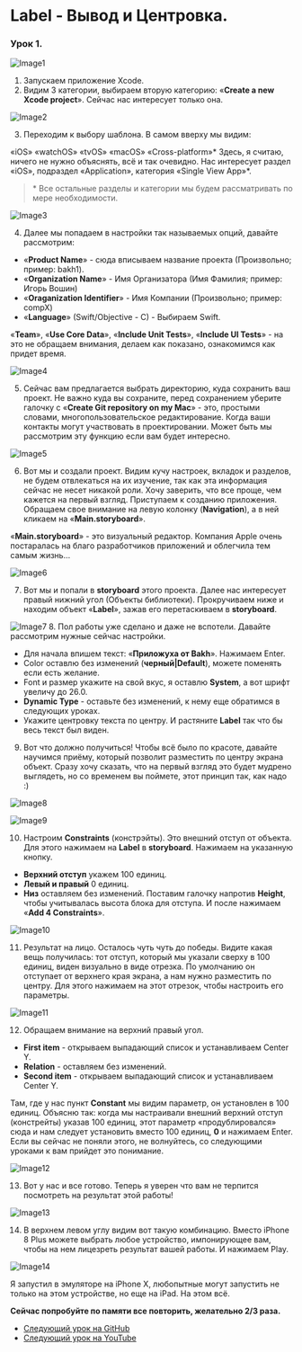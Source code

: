 # Label - Вывод и Центровка.
### Урок 1.

![Image1](https://raw.githubusercontent.com/BakhMedia/Swift1.1-LabelAndConstraint/master/images/1.png "Image1")

1. Запускаем приложение Xcode.
2. Видим 3 категории, выбираем вторую категорию: «**Create a new Xcode project**». Сейчас нас интересует только она.

![Image2](https://raw.githubusercontent.com/BakhMedia/Swift1.1-LabelAndConstraint/master/images/2.png "Image2")

3. Переходим к выбору шаблона. В самом вверху мы видим:

«iOS» «watchOS» «tvOS» «macOS» «Cross-platform»* 
Здесь, я считаю, ничего не нужно объяснять, всё  и так очевидно.
Нас интересует раздел «iOS», подраздел «Application», категория «Single View App»*.

> \* Все остальные разделы и категории мы будем рассматривать по мере необходимости.

![Image3](https://raw.githubusercontent.com/BakhMedia/Swift1.1-LabelAndConstraint/master/images/3.png "Image3")

4. Далее мы попадаем в настройки так называемых опций, давайте рассмотрим:
- «**Product Name**» - сюда вписываем название проекта (Произвольно; пример: bakh1).
- «**Organization Name**» - Имя Организатора (Имя Фамилия; пример: Игорь Вошин)
- «**Oraganization  Identifier**» - Имя Компании (Произвольно; пример: compX)
- «**Language**» (Swift/Objective - C) - Выбираем Swift.

«**Team**», «**Use Core Data**», «**Include Unit Tests**», «**Include UI Tests**» - на это не обращаем внимания, делаем как показано, ознакомимся как придет время.

![Image4](https://raw.githubusercontent.com/BakhMedia/Swift1.1-LabelAndConstraint/master/images/4.png "Image4")

5. Сейчас вам предлагается выбрать директорию, куда сохранить ваш проект. Не важно куда вы сохраните, перед сохранением уберите галочку с «**Create Git repository on my Mac**» - это, простыми словами, многопользовательское редактирование. Когда ваши контакты могут участвовать в проектировании. Может быть мы рассмотрим эту функцию если вам будет интересно.

![Image5](https://raw.githubusercontent.com/BakhMedia/Swift1.1-LabelAndConstraint/master/images/5.png "Image5")

6. Вот мы и создали проект. Видим кучу настроек, вкладок и разделов, не будем отвлекаться на их изучение, так как эта информация сейчас не несет никакой роли. Хочу заверить, что все проще, чем кажется на первый взгляд. 
Приступаем к созданию приложения. Обращаем свое внимание на левую колонку (**Navigation**), а в ней кликаем на «**Main.storyboard**». 

«**Main.storyboard**» - это визуальный редактор. Компания Apple очень постаралась на благо разработчиков приложений и облегчила тем самым жизнь…

![Image6](https://raw.githubusercontent.com/BakhMedia/Swift1.1-LabelAndConstraint/master/images/6.gif "Image6")

7. Вот мы и попали в **storyboard** этого проекта. Далее нас интересует правый нижний угол (Объекты библиотеки). Прокручиваем ниже и находим объект «**Label**», зажав его перетаскиваем в **storyboard**.

![Image7](https://raw.githubusercontent.com/BakhMedia/Swift1.1-LabelAndConstraint/master/images/7.gif "Image7")
8. Пол работы уже сделано и даже не вспотели. Давайте рассмотрим нужные сейчас настройки.
* Для начала  впишем текст: «**Приложуха от Bakh**». Нажимаем Enter.
* Color оставлю без изменений (**черный|Default**), можете поменять если есть желание.
* Font и размер укажите на свой вкус, я оставлю **System**, а вот шрифт увеличу до 26.0.
* **Dynamic Type** - оставьте без изменений, к нему еще обратимся в следующих уроках.
* Укажите центровку текста по центру.
И растяните **Label** так что бы весь текст был виден.


9. Вот что должно получиться! Чтобы всё было по красоте, давайте научимся приёму, который позволит разместить по центру экрана объект. Сразу хочу сказать, что на первый взгляд это будет мудрено выглядеть, но со временем вы поймете, этот принцип так, как надо :)

![Image8](https://raw.githubusercontent.com/BakhMedia/Swift1.1-LabelAndConstraint/master/images/8.png "Image8")

![Image9](https://raw.githubusercontent.com/BakhMedia/Swift1.1-LabelAndConstraint/master/images/9.png "Image9")

10. Настроим **Constraints** (констрэйты).
Это внешний отступ от объекта. Для этого нажимаем на **Label** в **storyboard**. 
Нажимаем на указанную кнопку.
- **Верхний отступ** укажем 100 единиц. 
- **Левый и правый** 0 единиц.
- **Низ** оставляем без изменений.
Поставим галочку напротив **Height**, чтобы учитывалась высота блока для отступа. И после нажимаем «**Add 4 Constraints**».

![Image10](https://raw.githubusercontent.com/BakhMedia/Swift1.1-LabelAndConstraint/master/images/10.png "Image10")

11. Результат на лицо. Осталось чуть чуть до победы. Видите какая вещь получилась: тот отступ, который мы указали сверху в 100 единиц, виден визуально в виде отрезка. По умолчанию он отступает от верхнего края экрана, а нам нужно разместить по центру. Для этого нажимаем на этот отрезок, чтобы настроить его параметры.

![Image11](https://raw.githubusercontent.com/BakhMedia/Swift1.1-LabelAndConstraint/master/images/11.png "Image11")

12. Обращаем внимание на верхний правый угол.

- **First item**  - открываем выпадающий список и устанавливаем Center Y.
- **Relation** -  оставляем без изменений.
- **Second item** - открываем выпадающий список и устанавливаем Center Y.

Там, где у нас пункт **Constant** мы видим параметр, он установлен в 100 единиц. Объясню так: когда мы настраивали внешний верхний отступ (констрейты) указав 100 единиц, этот параметр «продублировался» сюда и нам следует установить вместо 100 единиц, **0** и нажимаем Enter. Если вы сейчас не поняли этого, не волнуйтесь, со следующими уроками к вам прийдет это понимание.


![Image12](https://raw.githubusercontent.com/BakhMedia/Swift1.1-LabelAndConstraint/master/images/12.png "Image12")

13. Вот у нас и все готово. Теперь я уверен что вам не терпится посмотреть на результат этой работы!


![Image13](https://raw.githubusercontent.com/BakhMedia/Swift1.1-LabelAndConstraint/master/images/13.png "Image13")

14. В верхнем левом углу видим вот такую комбинацию. Вместо iPhone 8 Plus можете выбрать любое устройство, импонирующее вам, чтобы на нем лицезреть результат вашей работы. И нажимаем Play.

![Image14](https://raw.githubusercontent.com/BakhMedia/Swift1.1-LabelAndConstraint/master/images/14.png "Image14")

Я запустил в эмуляторе на iPhone X, любопытные могут запустить не только на этом устройстве, но еще на iPad. На этом всё. 



**Сейчас попробуйте по памяти все повторить, желательно 2/3 раза.**

- [Следующий урок на GitHub](https://github.com/BakhMedia/Swift1.2-IfElseSwitchStatusBar)
- [Следующий урок на YouTube](https://www.youtube.com/watch?v=vKggL-bd5bw)

